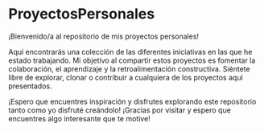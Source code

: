 # ProyectosPersonales
¡Bienvenido/a al repositorio de mis proyectos personales!

 Aquí encontrarás una colección de las diferentes iniciativas en las que he estado trabajando. 
Mi objetivo al compartir estos proyectos es fomentar la colaboración, el aprendizaje y la retroalimentación constructiva. Siéntete libre de explorar, clonar o contribuir a cualquiera de los proyectos aquí presentados.


¡Espero que encuentres inspiración y disfrutes explorando este repositorio tanto como yo disfruté creándolo!
¡Gracias por visitar y espero que encuentres algo interesante que te motive!
